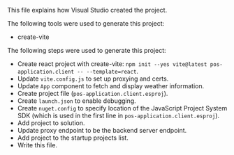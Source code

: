 This file explains how Visual Studio created the project.

The following tools were used to generate this project:
- create-vite

The following steps were used to generate this project:
- Create react project with create-vite: `npm init --yes vite@latest pos-application.client -- --template=react`.
- Update `vite.config.js` to set up proxying and certs.
- Update `App` component to fetch and display weather information.
- Create project file (`pos-application.client.esproj`).
- Create `launch.json` to enable debugging.
- Create `nuget.config` to specify location of the JavaScript Project System SDK (which is used in the first line in `pos-application.client.esproj`).
- Add project to solution.
- Update proxy endpoint to be the backend server endpoint.
- Add project to the startup projects list.
- Write this file.
